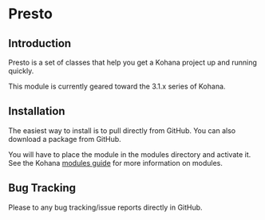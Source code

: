 # Presto

## Introduction

Presto is a set of classes that help you get a Kohana project up and running quickly.

This module is currently geared toward the 3.1.x series of Kohana.

## Installation

The easiest way to install is to pull directly from GitHub. You can also download
a package from GitHub.

You will have to place the module in the modules directory and activate it.
See the Kohana [modules guide](../kohana/modules) for more information on modules.

## Bug Tracking

Please to any bug tracking/issue reports directly in GitHub.